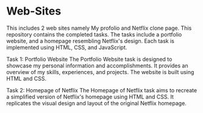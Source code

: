 # Web-Sites
This includes 2 web sites namely My profolio and Netflix clone page.
This repository contains the completed tasks. The tasks include a portfolio website, and a homepage resembling Netflix's design. Each task is implemented using HTML, CSS, and JavaScript.

Task 1: Portfolio Website
The Portfolio Website task is designed to showcase my personal information and accomplishments. It provides an overview of my skills, experiences, and projects. The website is built using HTML and CSS.


Task 2: Homepage of Netflix
The Homepage of Netflix task aims to recreate a simplified version of Netflix's homepage using HTML and CSS. It replicates the visual design and layout of the original Netflix homepage.

